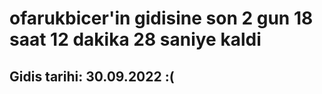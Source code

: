 # ofarukbicer'in gidisine son 2 gun 18 saat 12 dakika 28 saniye kaldi

## Gidis tarihi: 30.09.2022 :(
